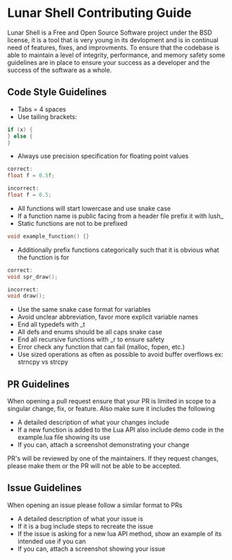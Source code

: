 # Lunar Shell Contributing Guide

Lunar Shell is a Free and Open Source Software project under the BSD license, it is a tool that is very young in its devlopment and is in continual need of features, fixes, and improvments. To ensure that the codebase is able to maintain a level of integrity, performance, and memory safety some guidelines are in place to ensure your success as a developer and the success of the software as a whole.

## Code Style Guidelines

- Tabs = 4 spaces
- Use tailing brackets:
```C
if (x) {
} else {
}
```
- Always use precision specification for floating point values
```C
correct:
float f = 0.5f;

incorrect:
float f = 0.5;
```
- All functions will start lowercase and use snake case
- If a function name is public facing from a header file prefix it with lush_
- Static functions are not to be prefixed
```C
void example_function() {}
```
- Additionally prefix functions categorically such that it is obvious what the function is for
```C
correct:
void spr_draw();

incorrect:
void draw();
```
- Use the same snake case format for variables
- Avoid unclear abbreviation, favor more explicit variable names
- End all typedefs with _t
- All defs and enums should be all caps snake case
- End all recursive functions with _r to ensure safety
- Error check any function that can fail (malloc, fopen, etc.)
- Use sized operations as often as possible to avoid buffer overflows ex: strncpy vs strcpy

## PR Guidelines

When opening a pull request ensure that your PR is limited in scope to a singular change, fix, or feature. Also make sure it includes the following

- A detailed description of what your changes include
- If a new function is added to the Lua API also include demo code in the example.lua file showing its use
- If you can, attach a screenshot demonstrating your change

PR's will be reviewed by one of the maintainers. If they request changes, please make them or the PR will not be able to be accepted.

## Issue Guidelines

When opening an issue please follow a similar format to PRs

- A detailed description of what your issue is
- If it is a bug include steps to recreate the issue
- If the issue is asking for a new lua API method, show an example of its intended use if you can
- If you can, attach a screenshot showing your issue


